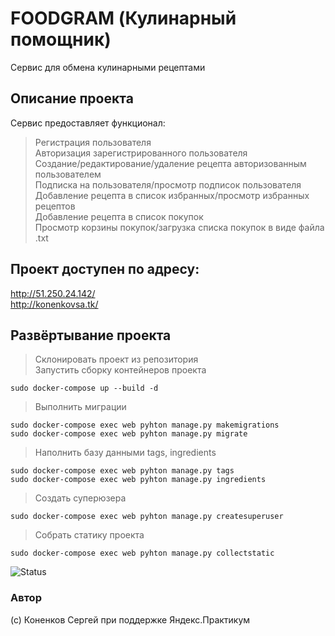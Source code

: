 # FOODGRAM (Кулинарный помощник)
Сервис для обмена кулинарными рецептами  

## Описание проекта
Сервис предоставляет функционал:  
> Регистрация пользователя  
> Авторизация зарегистрированного пользователя  
> Создание/редактирование/удаление рецепта авторизованным пользователем  
> Подписка на пользователя/просмотр подписок пользователя  
> Добавление рецепта в список избранных/просмотр избранных рецептов  
> Добавление рецепта в список покупок  
> Просмотр корзины покупок/загрузка списка покупок в виде файла .txt  

## Проект доступен по адресу:  
http://51.250.24.142/  
http://konenkovsa.tk/  

## Развёртывание проекта
> Склонировать проект из репозитория  
> Запустить сборку контейнеров проекта  
```
sudo docker-compose up --build -d
```
> Выполнить миграции  
```
sudo docker-compose exec web pyhton manage.py makemigrations
sudo docker-compose exec web pyhton manage.py migrate
```
> Наполнить базу данными tags, ingredients  
```
sudo docker-compose exec web pyhton manage.py tags
sudo docker-compose exec web pyhton manage.py ingredients
```
> Создать суперюзера  
```
sudo docker-compose exec web pyhton manage.py createsuperuser
```
> Собрать статику проекта  
```
sudo docker-compose exec web pyhton manage.py collectstatic
```

![Status](https://github.com/katsmannn/foodgram-project-react/actions/workflows/foodgram.yml/badge.svg)  
  
### Автор
(c) Коненков Сергей при поддержке Яндекс.Практикум
